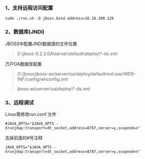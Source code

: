 ### 1、支持远程访问配置

```shell
sudo ./run.sh -D jboss.bind.address=10.10.100.129
```

### 2、数据库(JNDI)

JBOSS中配置JNDI数据源的文件位置

> E:\jboss-5.2.2.GA\server\default\deploy\\*-ds.xml
>

万户OA数据库配置
>
> D:/jboss/jboss-as/server/oa/deploy/defaultroot.war/WEB-INF/config/whconfig.xml
>
> jboss-as\server\oa\deploy\\*-ds.xml

### 3、远程调试

Linux需修改run.conf 文件

```
#JAVA_OPTS="$JAVA_OPTS -Xrunjdwp:transport=dt_socket,address=8787,server=y,suspend=n"
```

去掉前面的#号注释

```
JAVA_OPTS="$JAVA_OPTS -Xrunjdwp:transport=dt_socket,address=8787,server=y,suspend=n"
```